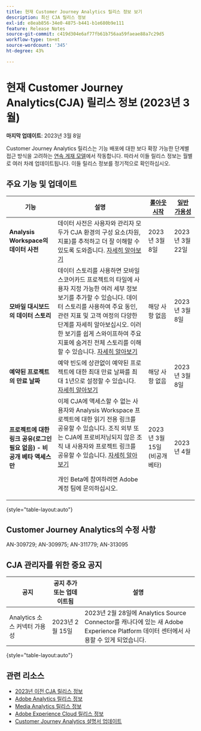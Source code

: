 ```yaml
---
title: 현재 Customer Journey Analytics 릴리스 정보 보기
description: 최신 CJA 릴리스 정보
exl-id: e8eab856-34e0-4875-b441-b1e680b9e111
feature: Release Notes
source-git-commit: c419d304e6af77fb61b756aa59faeae88a7c29d5
workflow-type: tm+mt
source-wordcount: '345'
ht-degree: 43%

---
```


# 현재 Customer Journey Analytics(CJA) 릴리스 정보 (2023년 3월)

**마지막 업데이트**: 2023년 3월 8일

Customer Journey Analytics 릴리스는 기능 배포에 대한 보다 확장 가능한 단계별 접근 방식을 고려하는 [연속 게재 모델](releases.md)에서 작동합니다. 따라서 이들 릴리스 정보는 월별로 여러 차례 업데이트됩니다. 이들 릴리스 정보를 정기적으로 확인하십시오.

## 주요 기능 및 업데이트

| 기능 | 설명 | [롤아웃 시작](/help/release-notes/releases.md) | [일반 가용성](/help/release-notes/releases.md) |
| ----------- | ---------- | ----- | --- |
| **Analysis Workspace의 데이터 사전** | 데이터 사전은 사용자와 관리자 모두가 CJA 환경의 구성 요소(차원, 지표)를 추적하고 더 잘 이해할 수 있도록 도와줍니다. [자세히 알아보기](/help/components/data-dictionary/data-dictionary-overview.md) | 2023년 3월 8일 | 2023년 3월 22일 |
| **모바일 대시보드의 데이터 스토리** | 데이터 스토리를 사용하면 모바일 스코어카드 프로젝트의 타일에 사용자 지정 가능한 여러 세부 정보 보기를 추가할 수 있습니다. 데이터 스토리를 사용하여 주요 동인, 관련 지표 및 고객 여정의 다양한 단계를 자세히 알아보십시오. 이러한 보기를 쉽게 스와이프하여 주요 지표에 숨겨진 전체 스토리를 이해할 수 있습니다. [자세히 알아보기](/help/mobile-app/create-scorecard.md#create-data-story) | 해당 사항 없음 | 2023년 3월 8일 |
| **예약된 프로젝트의 만료 날짜** | 예약 빈도에 상관없이 예약된 프로젝트에 대한 최대 만료 날짜를 최대 1년으로 설정할 수 있습니다. [자세히 알아보기](/help/analysis-workspace/curate-share/t-schedule-report.md) | 해당 사항 없음 | 2023년 3월 8일 |
| **프로젝트에 대한 링크 공유(로그인 필요 없음) - 비공개 베타 액세스만** | 이제 CJA에 액세스할 수 없는 사용자와 Analysis Workspace 프로젝트에 대한 읽기 전용 링크를 공유할 수 있습니다. 조직 외부 또는 CJA에 프로비저닝되지 않은 조직 내 사용자와 프로젝트 링크를 공유할 수 있습니다. [자세히 알아보기](/help/analysis-workspace/curate-share/share-projects.md)<p>개인 Beta에 참여하려면 Adobe 계정 팀에 문의하십시오. | 2023년 3월 15일(비공개 베타) | 2023년 4월 |

{style="table-layout:auto"}

## Customer Journey Analytics의 수정 사항

AN-309729; AN-309975; AN-311779; AN-313095

## CJA 관리자를 위한 중요 공지

| 공지 | 공지 추가 또는 업데이트됨 | 설명 |
| --- | --- | --- |
| Analytics 소스 커넥터 가용성 | 2023년 2월 15일 | 2023년 2월 28일에 Analytics Source Connector를 캐나다에 있는 새 Adobe Experience Platform 데이터 센터에서 사용할 수 있게 되었습니다. |

{style="table-layout:auto"}

## 관련 리소스

* [2023년 이전 CJA 릴리스 정보](/help/release-notes/2023.md)
* [Adobe Analytics 릴리스 정보](https://experienceleague.adobe.com/docs/analytics/release-notes/latest.html?lang=ko-KR)
* [Media Analytics 릴리스 정보](https://experienceleague.adobe.com/docs/media-analytics/using/additional-resources/release-notes.html?lang=ko-KR)
* [Adobe Experience Cloud 릴리스 정보](https://experienceleague.adobe.com/docs/release-notes/experience-cloud/current.html?lang=ko-KR)
* [Customer Journey Analytics 설명서 업데이트](/help/release-notes/doc-changes.md)
